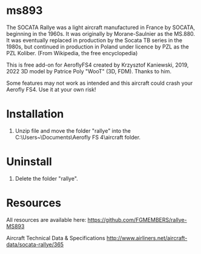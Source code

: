 # ms893
The SOCATA Rallye was a light aircraft manufactured in France by SOCATA, beginning in the 1960s. It was originally by Morane-Saulnier as the MS.880. It was eventually replaced in production by the Socata TB series in the 1980s, but continued in production in Poland under licence by PZL as the PZL Koliber. (From Wikipedia, the free encyclopedia)

This is free add-on for AeroflyFS4 created by Krzysztof Kaniewski, 2019, 2022
3D model by Patrice Poly "WooT" (3D, FDM). Thanks to him.

 Some features may not work as intended and this aircraft could crash your Aerofly FS4. 
 Use it at your own risk!

# Installation

1. Unzip file and move the folder "rallye" into the C:\Users\~\Documents\Aerofly FS 4\aircraft folder.

# Uninstall

1. Delete the folder "rallye".

# Resources

All resources are available here: https://github.com/FGMEMBERS/rallye-MS893

Aircraft Technical Data & Specifications http://www.airliners.net/aircraft-data/socata-rallye/365
